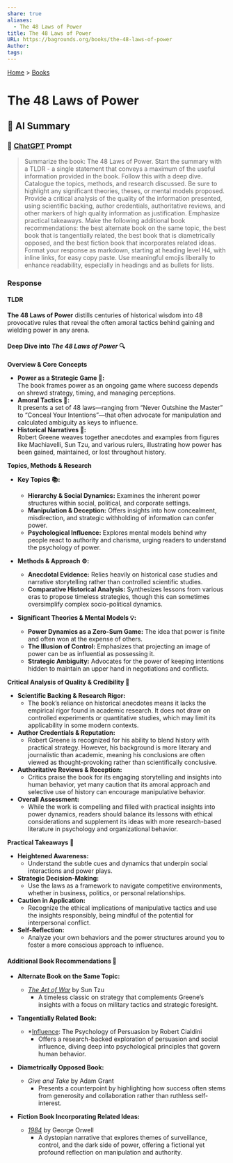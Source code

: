 ```yaml
---
share: true
aliases:
  - The 48 Laws of Power
title: The 48 Laws of Power
URL: https://bagrounds.org/books/the-48-laws-of-power
Author: 
tags: 
---
```

[Home](../index.md) > [Books](./index.md)  
# The 48 Laws of Power  
## 🤖 AI Summary  
### 💬 [ChatGPT](https://chat.com) Prompt  
> Summarize the book: The 48 Laws of Power. Start the summary with a TLDR - a single statement that conveys a maximum of the useful information provided in the book. Follow this with a deep dive. Catalogue the topics, methods, and research discussed. Be sure to highlight any significant theories, theses, or mental models proposed. Provide a critical analysis of the quality of the information presented, using scientific backing, author credentials, authoritative reviews, and other markers of high quality information as justification. Emphasize practical takeaways. Make the following additional book recommendations: the best alternate book on the same topic, the best book that is tangentially related, the best book that is diametrically opposed, and the best fiction book that incorporates related ideas. Format your response as markdown, starting at heading level H4, with inline links, for easy copy paste. Use meaningful emojis liberally to enhance readability, especially in headings and as bullets for lists.  
  
### Response  
#### TLDR  
**The 48 Laws of Power** distills centuries of historical wisdom into 48 provocative rules that reveal the often amoral tactics behind gaining and wielding power in any arena.    
  
#### Deep Dive into *The 48 Laws of Power* 🔍  
**Overview & Core Concepts**    
- **Power as a Strategic Game 🎲:**    
  The book frames power as an ongoing game where success depends on shrewd strategy, timing, and managing perceptions.    
- **Amoral Tactics 🦹:**    
  It presents a set of 48 laws—ranging from “Never Outshine the Master” to “Conceal Your Intentions”—that often advocate for manipulation and calculated ambiguity as keys to influence.    
- **Historical Narratives 📜:**    
  Robert Greene weaves together anecdotes and examples from figures like Machiavelli, Sun Tzu, and various rulers, illustrating how power has been gained, maintained, or lost throughout history.    
  
**Topics, Methods & Research**    
- **Key Topics 📚:**    
  - **Hierarchy & Social Dynamics:** Examines the inherent power structures within social, political, and corporate settings.    
  - **Manipulation & Deception:** Offers insights into how concealment, misdirection, and strategic withholding of information can confer power.    
  - **Psychological Influence:** Explores mental models behind why people react to authority and charisma, urging readers to understand the psychology of power.    
  
- **Methods & Approach ⚙️:**    
  - **Anecdotal Evidence:** Relies heavily on historical case studies and narrative storytelling rather than controlled scientific studies.    
  - **Comparative Historical Analysis:** Synthesizes lessons from various eras to propose timeless strategies, though this can sometimes oversimplify complex socio-political dynamics.    
  
- **Significant Theories & Mental Models 💡:**    
  - **Power Dynamics as a Zero-Sum Game:** The idea that power is finite and often won at the expense of others.    
  - **The Illusion of Control:** Emphasizes that projecting an image of power can be as influential as possessing it.    
  - **Strategic Ambiguity:** Advocates for the power of keeping intentions hidden to maintain an upper hand in negotiations and conflicts.  
  
**Critical Analysis of Quality & Credibility 🧐**    
- **Scientific Backing & Research Rigor:**    
  - The book’s reliance on historical anecdotes means it lacks the empirical rigor found in academic research. It does not draw on controlled experiments or quantitative studies, which may limit its applicability in some modern contexts.    
- **Author Credentials & Reputation:**    
  - Robert Greene is recognized for his ability to blend history with practical strategy. However, his background is more literary and journalistic than academic, meaning his conclusions are often viewed as thought-provoking rather than scientifically conclusive.    
- **Authoritative Reviews & Reception:**    
  - Critics praise the book for its engaging storytelling and insights into human behavior, yet many caution that its amoral approach and selective use of history can encourage manipulative behavior.    
- **Overall Assessment:**    
  - While the work is compelling and filled with practical insights into power dynamics, readers should balance its lessons with ethical considerations and supplement its ideas with more research-based literature in psychology and organizational behavior.  
  
**Practical Takeaways 🎯**    
- **Heightened Awareness:**    
  - Understand the subtle cues and dynamics that underpin social interactions and power plays.    
- **Strategic Decision-Making:**    
  - Use the laws as a framework to navigate competitive environments, whether in business, politics, or personal relationships.    
- **Caution in Application:**    
  - Recognize the ethical implications of manipulative tactics and use the insights responsibly, being mindful of the potential for interpersonal conflict.    
- **Self-Reflection:**    
  - Analyze your own behaviors and the power structures around you to foster a more conscious approach to influence.  
  
#### Additional Book Recommendations 📖  
- **Alternate Book on the Same Topic:**    
  - *[The Art of War](https://en.wikipedia.org/wiki/The_Art_of_War)* by Sun Tzu    
    - A timeless classic on strategy that complements Greene’s insights with a focus on military tactics and strategic foresight.    
  
- **Tangentially Related Book:**    
  - *[Influence](./influence.md): The Psychology of Persuasion by Robert Cialdini    
    - Offers a research-backed exploration of persuasion and social influence, diving deep into psychological principles that govern human behavior.    
  
- **Diametrically Opposed Book:**    
  - *Give and Take* by Adam Grant    
    - Presents a counterpoint by highlighting how success often stems from generosity and collaboration rather than ruthless self-interest.    
  
- **Fiction Book Incorporating Related Ideas:**    
  - *[1984](./1984.md)* by George Orwell    
    - A dystopian narrative that explores themes of surveillance, control, and the dark side of power, offering a fictional yet profound reflection on manipulation and authority.  
